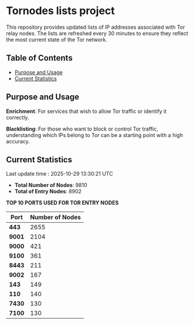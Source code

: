 # Tornodes lists project

This repository provides updated lists of IP addresses associated with Tor relay nodes. The lists are refreshed every 30 minutes to ensure they reflect the most current state of the Tor network.

## Table of Contents

- [Purpose and Usage](#purpose-and-usage)
- [Current Statistics](#current-statistics)


## Purpose and Usage

**Enrichment**: For services that wish to allow Tor traffic or identify it correctly.

**Blacklisting**: For those who want to block or control Tor traffic, understanding which IPs belong to Tor can be a starting point with a high accuracy.

## Current Statistics

Last update time : 2025-10-29 13:30:21 UTC

- **Total Number of Nodes**: 9810
- **Total of Entry Nodes**: 8902

**TOP 10 PORTS USED FOR TOR ENTRY NODES**

| **Port** | **Number of Nodes** |
|------|-----------------|
| **443**   | 2655  |
| **9001**   | 2104  |
| **9000**   | 421  |
| **9100**   | 361  |
| **8443**   | 211  |
| **9002**   | 167  |
| **143**   | 149  |
| **110**   | 140  |
| **7430**   | 130  |
| **7100**   | 130  |

